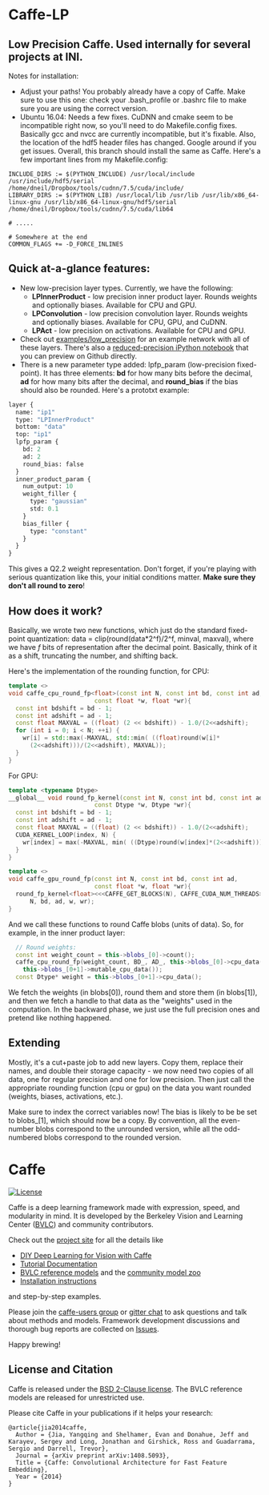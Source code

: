 # Caffe-LP
## Low Precision Caffe. Used internally for several projects at INI.

Notes for installation:
  * Adjust your paths!  You probably already have a copy of Caffe.  Make sure to use this one: check your .bash_profile or .bashrc file to make sure you are using the correct version.
  * Ubuntu 16.04: Needs a few fixes.  CuDNN and cmake seem to be incompatible right now, so you'll need to do Makefile.config fixes.  Basically gcc and nvcc are currently incompatible, but it's fixable.  Also, the location of the hdf5 header files has changed.  Google around if you get issues.  Overall, this branch should install the same as Caffe.  Here's a few important lines from my Makefile.config:

  ```
  INCLUDE_DIRS := $(PYTHON_INCLUDE) /usr/local/include /usr/include/hdf5/serial /home/dneil/Dropbox/tools/cudnn/7.5/cuda/include/
  LIBRARY_DIRS := $(PYTHON_LIB) /usr/local/lib /usr/lib /usr/lib/x86_64-linux-gnu /usr/lib/x86_64-linux-gnu/hdf5/serial /home/dneil/Dropbox/tools/cudnn/7.5/cuda/lib64

  # .....

  # Somewhere at the end
  COMMON_FLAGS += -D_FORCE_INLINES
  ```

## Quick at-a-glance features:
  * New low-precision layer types.  Currently, we have the following:
    * **LPInnerProduct** - low precision inner product layer.  Rounds weights and optionally biases.  Available for CPU and GPU.
    * **LPConvolution** - low precision convolution layer.  Rounds weights and optionally biases.  Available for CPU, GPU, and CuDNN.
    * **LPAct** - low precision on activations.  Available for CPU and GPU.
  * Check out [examples/low_precision](examples/low_precision) for an example network with all of these layers.  There's also a [reduced-precision iPython notebook](examples/low_precision/Examine_LP_Net.ipynb) that you can preview on Github directly.
  * There is a new parameter type added: lpfp_param (low-precision fixed-point).  It has three elements: **bd** for how many bits before the decimal, **ad** for how many bits after the decimal, and **round_bias** if the bias should also be rounded.  Here's a prototxt example:

```protobuf
layer {
  name: "ip1"
  type: "LPInnerProduct"
  bottom: "data"
  top: "ip1"
  lpfp_param {
    bd: 2
    ad: 2
    round_bias: false
  }
  inner_product_param {
    num_output: 10
    weight_filler {
      type: "gaussian"
      std: 0.1
    }
    bias_filler {
      type: "constant"
    }
  }
}
```
This gives a Q2.2 weight representation.  Don't forget, if you're playing with serious quantization like this, your initial conditions matter.  **Make sure they don't all round to zero**!

## How does it work?

Basically, we wrote two new functions, which just do the standard fixed-point quantization: data = clip(round(data*2^f)/2^f, minval, maxval), where we have _f_ bits of representation after the decimal point.  Basically, think of it as a shift, truncating the number, and shifting back.

Here's the implementation of the rounding function, for CPU:
```cpp
template <>
void caffe_cpu_round_fp<float>(const int N, const int bd, const int ad,
                        const float *w, float *wr){
  const int bdshift = bd - 1;
  const int adshift = ad - 1;
  const float MAXVAL = ((float) (2 << bdshift)) - 1.0/(2<<adshift);
  for (int i = 0; i < N; ++i) {
    wr[i] = std::max(-MAXVAL, std::min( ((float)round(w[i]*
      (2<<adshift)))/(2<<adshift), MAXVAL));
  }
}
```

For GPU:
```cpp
template <typename Dtype>
__global__ void round_fp_kernel(const int N, const int bd, const int ad,
                        const Dtype *w, Dtype *wr){
  const int bdshift = bd - 1;
  const int adshift = ad - 1;
  const float MAXVAL = ((float) (2 << bdshift)) - 1.0/(2<<adshift);
  CUDA_KERNEL_LOOP(index, N) {
    wr[index] = max(-MAXVAL, min( ((Dtype)round(w[index]*(2<<adshift)))/(2<<adshift), MAXVAL));
  }
}

template <>
void caffe_gpu_round_fp(const int N, const int bd, const int ad,
                        const float *w, float *wr){
  round_fp_kernel<float><<<CAFFE_GET_BLOCKS(N), CAFFE_CUDA_NUM_THREADS>>>(
      N, bd, ad, w, wr);
}
```
And we call these functions to round Caffe blobs (units of data).  So, for example, in the inner product layer:

```cpp
  // Round weights:
  const int weight_count = this->blobs_[0]->count();
  caffe_cpu_round_fp(weight_count, BD_, AD_, this->blobs_[0]->cpu_data(),
    this->blobs_[0+1]->mutable_cpu_data());
  const Dtype* weight = this->blobs_[0+1]->cpu_data();
```
We fetch the weights (in blobs[0]), round them and store them (in blobs[1]), and then we fetch a handle to that data as the "weights" used in the computation.  In the backward phase, we just use the full precision ones and pretend like nothing happened.

## Extending

Mostly, it's a cut+paste job to add new layers.  Copy them, replace their names, and double their storage capacity - we now need two copies of all data, one for regular precision and one for low precision.  Then just call the appropriate rounding function (cpu or gpu) on the data you want rounded (weights, biases, activations, etc.).

Make sure to index the correct variables now!  The bias is likely to be be set to blobs_[1], which should now be a copy.  By convention, all the even-number blobs correspond to the unrounded version, while all the odd-numbered blobs correspond to the rounded version.

# Caffe

[![License](https://img.shields.io/badge/license-BSD-blue.svg)](LICENSE)

Caffe is a deep learning framework made with expression, speed, and modularity in mind.
It is developed by the Berkeley Vision and Learning Center ([BVLC](http://bvlc.eecs.berkeley.edu)) and community contributors.

Check out the [project site](http://caffe.berkeleyvision.org) for all the details like

- [DIY Deep Learning for Vision with Caffe](https://docs.google.com/presentation/d/1UeKXVgRvvxg9OUdh_UiC5G71UMscNPlvArsWER41PsU/edit#slide=id.p)
- [Tutorial Documentation](http://caffe.berkeleyvision.org/tutorial/)
- [BVLC reference models](http://caffe.berkeleyvision.org/model_zoo.html) and the [community model zoo](https://github.com/BVLC/caffe/wiki/Model-Zoo)
- [Installation instructions](http://caffe.berkeleyvision.org/installation.html)

and step-by-step examples.

Please join the [caffe-users group](https://groups.google.com/forum/#!forum/caffe-users) or [gitter chat](https://gitter.im/BVLC/caffe) to ask questions and talk about methods and models.
Framework development discussions and thorough bug reports are collected on [Issues](https://github.com/BVLC/caffe/issues).

Happy brewing!

## License and Citation

Caffe is released under the [BSD 2-Clause license](https://github.com/BVLC/caffe/blob/master/LICENSE).
The BVLC reference models are released for unrestricted use.

Please cite Caffe in your publications if it helps your research:

    @article{jia2014caffe,
      Author = {Jia, Yangqing and Shelhamer, Evan and Donahue, Jeff and Karayev, Sergey and Long, Jonathan and Girshick, Ross and Guadarrama, Sergio and Darrell, Trevor},
      Journal = {arXiv preprint arXiv:1408.5093},
      Title = {Caffe: Convolutional Architecture for Fast Feature Embedding},
      Year = {2014}
    }
